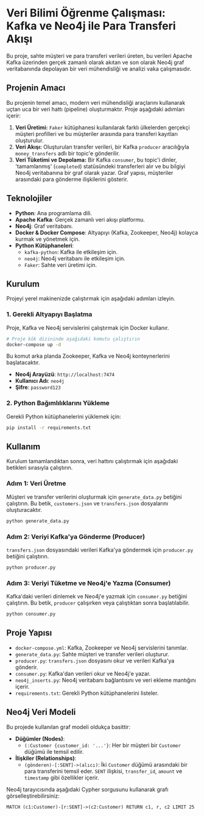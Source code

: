 # Veri Bilimi Öğrenme Çalışması: Kafka ve Neo4j ile Para Transferi Akışı

Bu proje, sahte müşteri ve para transferi verileri üreten, bu verileri Apache Kafka üzerinden gerçek zamanlı olarak akıtan ve son olarak Neo4j graf veritabanında depolayan bir veri mühendisliği ve analizi vaka çalışmasıdır.

## Projenin Amacı

Bu projenin temel amacı, modern veri mühendisliği araçlarını kullanarak uçtan uca bir veri hattı (pipeline) oluşturmaktır. Proje aşağıdaki adımları içerir:

1.  **Veri Üretimi:** `Faker` kütüphanesi kullanılarak farklı ülkelerden gerçekçi müşteri profilleri ve bu müşteriler arasında para transferi kayıtları oluşturulur.
2.  **Veri Akışı:** Oluşturulan transfer verileri, bir Kafka `producer` aracılığıyla `money_transfers` adlı bir topic'e gönderilir.
3.  **Veri Tüketimi ve Depolama:** Bir Kafka `consumer`, bu topic'i dinler, 'tamamlanmış' (`completed`) statüsündeki transferleri alır ve bu bilgiyi Neo4j veritabanına bir graf olarak yazar. Graf yapısı, müşteriler arasındaki para gönderme ilişkilerini gösterir.

## Teknolojiler

- **Python**: Ana programlama dili.
- **Apache Kafka**: Gerçek zamanlı veri akışı platformu.
- **Neo4j**: Graf veritabanı.
- **Docker & Docker Compose**: Altyapıyı (Kafka, Zookeeper, Neo4j) kolayca kurmak ve yönetmek için.
- **Python Kütüphaneleri**:
  - `kafka-python`: Kafka ile etkileşim için.
  - `neo4j`: Neo4j veritabanı ile etkileşim için.
  - `Faker`: Sahte veri üretimi için.

## Kurulum

Projeyi yerel makinenizde çalıştırmak için aşağıdaki adımları izleyin.

### 1. Gerekli Altyapıyı Başlatma

Proje, Kafka ve Neo4j servislerini çalıştırmak için Docker kullanır.

```bash
# Proje kök dizininde aşağıdaki komutu çalıştırın
docker-compose up -d
```

Bu komut arka planda Zookeeper, Kafka ve Neo4j konteynerlerini başlatacaktır.

- **Neo4j Arayüzü**: `http://localhost:7474`
- **Kullanıcı Adı**: `neo4j`
- **Şifre**: `password123`

### 2. Python Bağımlılıklarını Yükleme

Gerekli Python kütüphanelerini yüklemek için:

```bash
pip install -r requirements.txt
```

## Kullanım

Kurulum tamamlandıktan sonra, veri hattını çalıştırmak için aşağıdaki betikleri sırasıyla çalıştırın.

### Adım 1: Veri Üretme

Müşteri ve transfer verilerini oluşturmak için `generate_data.py` betiğini çalıştırın. Bu betik, `customers.json` ve `transfers.json` dosyalarını oluşturacaktır.

```bash
python generate_data.py
```

### Adım 2: Veriyi Kafka'ya Gönderme (Producer)

`transfers.json` dosyasındaki verileri Kafka'ya göndermek için `producer.py` betiğini çalıştırın.

```bash
python producer.py
```

### Adım 3: Veriyi Tüketme ve Neo4j'e Yazma (Consumer)

Kafka'daki verileri dinlemek ve Neo4j'e yazmak için `consumer.py` betiğini çalıştırın. Bu betik, `producer` çalışırken veya çalıştıktan sonra başlatılabilir.

```bash
python consumer.py
```

## Proje Yapısı

- `docker-compose.yml`: Kafka, Zookeeper ve Neo4j servislerini tanımlar.
- `generate_data.py`: Sahte müşteri ve transfer verileri oluşturur.
- `producer.py`: `transfers.json` dosyasını okur ve verileri Kafka'ya gönderir.
- `consumer.py`: Kafka'dan verileri okur ve Neo4j'e yazar.
- `neo4j_inserts.py`: Neo4j veritabanı bağlantısını ve veri ekleme mantığını içerir.
- `requirements.txt`: Gerekli Python kütüphanelerini listeler.

## Neo4j Veri Modeli

Bu projede kullanılan graf modeli oldukça basittir:

- **Düğümler (Nodes)**:
  - `(:Customer {customer_id: '...'}`: Her bir müşteri bir `Customer` düğümü ile temsil edilir.
- **İlişkiler (Relationships)**:
  - `(gönderen)-[:SENT]->(alıcı)`: İki `Customer` düğümü arasındaki bir para transferini temsil eder. `SENT` ilişkisi, `transfer_id`, `amount` ve `timestamp` gibi özellikler içerir.

Neo4j tarayıcısında aşağıdaki Cypher sorgusunu kullanarak grafı görselleştirebilirsiniz:

```cypher
MATCH (c1:Customer)-[r:SENT]->(c2:Customer) RETURN c1, r, c2 LIMIT 25
```

